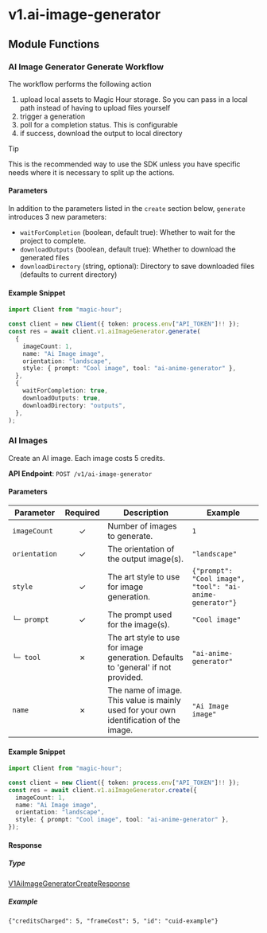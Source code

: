 # v1.ai-image-generator

## Module Functions



<!-- CUSTOM DOCS START -->
### AI Image Generator Generate Workflow <a name="generate"></a>

The workflow performs the following action

1. upload local assets to Magic Hour storage. So you can pass in a local path instead of having to upload files yourself
2. trigger a generation
3. poll for a completion status. This is configurable
4. if success, download the output to local directory

> [!TIP]
> This is the recommended way to use the SDK unless you have specific needs where it is necessary to split up the actions.

#### Parameters

In addition to the parameters listed in the `create` section below, `generate` introduces 3 new parameters:

- `waitForCompletion` (boolean, default true): Whether to wait for the project to complete.
- `downloadOutputs` (boolean, default true): Whether to download the generated files
- `downloadDirectory` (string, optional): Directory to save downloaded files (defaults to current directory)

#### Example Snippet

```typescript
import Client from "magic-hour";

const client = new Client({ token: process.env["API_TOKEN"]!! });
const res = await client.v1.aiImageGenerator.generate(
  {
    imageCount: 1,
    name: "Ai Image image",
    orientation: "landscape",
    style: { prompt: "Cool image", tool: "ai-anime-generator" },
  },
  {
    waitForCompletion: true,
    downloadOutputs: true,
    downloadDirectory: "outputs",
  },
);

```

<!-- CUSTOM DOCS END -->
### AI Images <a name="create"></a>

Create an AI image. Each image costs 5 credits.

**API Endpoint**: `POST /v1/ai-image-generator`

#### Parameters

| Parameter | Required | Description | Example |
|-----------|:--------:|-------------|--------|
| `imageCount` | ✓ | Number of images to generate. | `1` |
| `orientation` | ✓ | The orientation of the output image(s). | `"landscape"` |
| `style` | ✓ | The art style to use for image generation. | `{"prompt": "Cool image", "tool": "ai-anime-generator"}` |
| `└─ prompt` | ✓ | The prompt used for the image(s). | `"Cool image"` |
| `└─ tool` | ✗ | The art style to use for image generation. Defaults to 'general' if not provided. | `"ai-anime-generator"` |
| `name` | ✗ | The name of image. This value is mainly used for your own identification of the image. | `"Ai Image image"` |

#### Example Snippet

```typescript
import Client from "magic-hour";

const client = new Client({ token: process.env["API_TOKEN"]!! });
const res = await client.v1.aiImageGenerator.create({
  imageCount: 1,
  name: "Ai Image image",
  orientation: "landscape",
  style: { prompt: "Cool image", tool: "ai-anime-generator" },
});

```

#### Response

##### Type
[V1AiImageGeneratorCreateResponse](/src/types/v1-ai-image-generator-create-response.ts)

##### Example
`{"creditsCharged": 5, "frameCost": 5, "id": "cuid-example"}`


